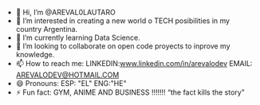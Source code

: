 - 👋 Hi, I’m @AREVAL0LAUTARO
- 👀 I’m interested in creating a new world o TECH posibilities in my country Argentina.
- 🌱 I’m currently learning Data Science.
- 💞️ I’m looking to collaborate on open code proyects to inprove my knowledge.
- 📫 How to reach me:
  LINKEDIN:www.linkedin.com/in/arevalodev
  EMAIL: AREVALODEV@HOTMAIL.COM
- 😄 Pronouns: ESP: "EL"  ENG:"HE"
- ⚡ Fun fact: GYM, ANIME AND BUSINESS
  !!!!!!! “the fact kills the story”

<!---
AREVAL0LAUTARO/AREVAL0LAUTARO is a ✨ special ✨ repository because its `README.md` (this file) appears on your GitHub profile.
You can click the Preview link to take a look at your changes.
--->
